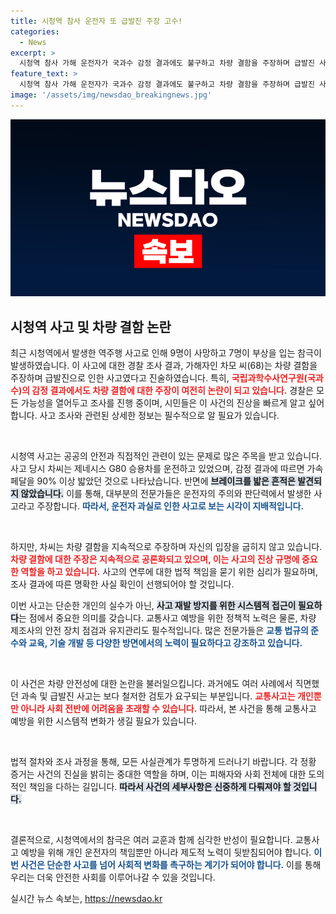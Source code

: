 ```yaml
---
title: 시청역 참사 운전자 또 급발진 주장 고수!
categories:
  - News
excerpt: >
  시청역 참사 가해 운전자가 국과수 감정 결과에도 불구하고 차량 결함을 주장하며 급발진 사고에 대한 입장을 고수하고 있습니다. 경찰은 모든 가능성을 열어두고 철저히 조사할 예정입니다. 클릭해서 사건의 진실을 확인해보세요!
feature_text: >
  시청역 참사 가해 운전자가 국과수 감정 결과에도 불구하고 차량 결함을 주장하며 급발진 사고에 대한 입장을 고수하고 있습니다. 경찰은 모든 가능성을 열어두고 철저히 조사할 예정입니다. 클릭해서 사건의 진실을 확인해보세요!
image: '/assets/img/newsdao_breakingnews.jpg'
---
```


<p><img src="/assets/img/newsdao_breakingnews.jpg" alt="bookingtag 속보" /></p>

<h2 data-ke-size="size26">시청역 사고 및 차량 결함 논란</h2>

<p data-ke-size="size16">최근 시청역에서 발생한 역주행 사고로 인해 9명이 사망하고 7명이 부상을 입는 참극이 발생하였습니다. 이 사고에 대한 경찰 조사 결과, 가해자인 차모 씨(68)는 차량 결함을 주장하며 급발진으로 인한 사고였다고 진술하였습니다. 특히, <b><span style="color: #ee2323;">국립과학수사연구원(국과수)의 감정 결과에서도 차량 결함에 대한 주장이 여전히 논란이 되고 있습니다.</span></b> 경찰은 모든 가능성을 열어두고 조사를 진행 중이며, 시민들은 이 사건의 진상을 빠르게 알고 싶어 합니다. 사고 조사와 관련된 상세한 정보는 필수적으로 알 필요가 있습니다.</p>

<p data-ke-size="size16">&nbsp;</p>

<p>시청역 사고는 공공의 안전과 직접적인 관련이 있는 문제로 많은 주목을 받고 있습니다. 사고 당시 차씨는 제네시스 G80 승용차를 운전하고 있었으며, 감정 결과에 따르면 가속페달을 90% 이상 밟았던 것으로 나타났습니다. 반면에 <b><span style="background-color: #21538527;">브레이크를 밟은 흔적은 발견되지 않았습니다.</span></b> 이를 통해, 대부분의 전문가들은 운전자의 주의와 판단력에서 발생한 사고라고 주장합니다. <b><span style="color: #1a5490;">따라서, 운전자 과실로 인한 사고로 보는 시각이 지배적입니다.</span></b></p>

<p data-ke-size="size16">&nbsp;</p>

<p>하지만, 차씨는 차량 결함을 지속적으로 주장하며 자신의 입장을 굽히지 않고 있습니다. <b><span style="color: #ee2323;">차량 결함에 대한 주장은 지속적으로 공론화되고 있으며, 이는 사고의 진상 규명에 중요한 역할을 하고 있습니다.</span></b> 사고의 연루에 대한 법적 책임을 묻기 위한 심리가 필요하며, 조사 결과에 따른 명확한 사실 확인이 선행되어야 할 것입니다.</p>

<p data-ke-size="size16"></p>

<p>이번 사고는 단순한 개인의 실수가 아닌, <b><span style="background-color: #21538527;">사고 재발 방지를 위한 시스템적 접근이 필요하다</span></b>는 점에서 중요한 의미를 갖습니다. 교통사고 예방을 위한 정책적 노력은 물론, 차량 제조사의 안전 장치 점검과 유지관리도 필수적입니다. 많은 전문가들은 <b><span style="color: #1a5490;">교통 법규의 준수와 교육, 기술 개발 등 다양한 방면에서의 노력이 필요하다고 강조하고 있습니다.</span></b></p>

<p data-ke-size="size16">&nbsp;</p>

<p>이 사건은 차량 안전성에 대한 논란을 불러일으킵니다. 과거에도 여러 사례에서 직면했던 과속 및 급발진 사고는 보다 철저한 검토가 요구되는 부분입니다. <b><span style="color: #ee2323;">교통사고는 개인뿐만 아니라 사회 전반에 어려움을 초래할 수 있습니다.</span></b> 따라서, 본 사건을 통해 교통사고 예방을 위한 시스템적 변화가 생길 필요가 있습니다.</p>

<p data-ke-size="size16">&nbsp;</p>

<p>법적 절차와 조사 과정을 통해, 모든 사실관계가 투명하게 드러나기 바랍니다. 각 정황 증거는 사건의 진실을 밝히는 중대한 역할을 하며, 이는 피해자와 사회 전체에 대한 도의적인 책임을 다하는 길입니다. <b><span style="background-color: #21538527;">따라서 사건의 세부사항은 신중하게 다뤄져야 할 것입니다.</span></b></p>

<p data-ke-size="size16">&nbsp;</p>

<p>결론적으로, 시청역에서의 참극은 여러 교훈과 함께 심각한 반성이 필요합니다. 교통사고 예방을 위해 개인 운전자의 책임뿐만 아니라 제도적 노력이 뒷받침되어야 합니다. <b><span style="color: #1a5490;">이번 사건은 단순한 사고를 넘어 사회적 변화를 촉구하는 계기가 되어야 합니다.</span></b> 이를 통해 우리는 더욱 안전한 사회를 이루어나갈 수 있을 것입니다.</p>
실시간 뉴스 속보는, <a href="https://newsdao.kr" rel="dofollow">https://newsdao.kr</a>


